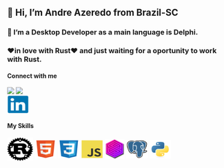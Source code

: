 <h2>👋 Hi, I’m Andre Azeredo from Brazil-SC</h2>
<h3>👀 I’m a Desktop Developer as a main language is Delphi.</h3>
<h3>❤️in love with Rust❤️ and just waiting for a oportunity to work with Rust.</h3>
<h4>Connect with me</h4>

<div style="display: inline_block">

<img src="https://github-readme-stats-git-masterrstaa-rickstaa.vercel.app/api?username=DevAzeredo&&line_height=20&theme=onedark" />

<img src="https://github-readme-stats.vercel.app/api/top-langs/?username=DevAzeredo&layout=compact&theme=onedark" />
</div>

<div style="display: inline_block">
  <img align="center" alt="Andre-Linkedin" height="42" width="50" src="https://github.com/devicons/devicon/blob/master/icons/linkedin/linkedin-original.svg" >
</div>
<a/>

<h4>My Skills</h4>
<div style="display: inline_block">
  <img align="center" alt="Andre-Rust" height="54" width="60" src="https://github.com/devicons/devicon/blob/master/icons/rust/rust-plain.svg">
  <img align="center" alt="Andre-HTML" height="42" width="50" src="https://raw.githubusercontent.com/devicons/devicon/master/icons/html5/html5-original.svg">
  <img align="center" alt="Andre-CSS" height="42" width="50" src="https://raw.githubusercontent.com/devicons/devicon/master/icons/css3/css3-original.svg">
  <img align="center" alt="Andre-JS" height="42" width="50" src="https://github.com/devicons/devicon/blob/master/icons/javascript/javascript-original.svg">
  <img align="center" alt="Andre-SurrelDB" height="46" width="46" src="https://github.com/surrealdb/surrealdb/blob/main/img/icon.png">
  <img align="center" alt="Andre-PostgresSQL" height="42" width="50" src="https://github.com/devicons/devicon/blob/master/icons/postgresql/postgresql-original.svg">
  <img align="center" alt="Andre-Python" height="42" width="50" src="https://github.com/devicons/devicon/blob/master/icons/python/python-original.svg">
</div>
